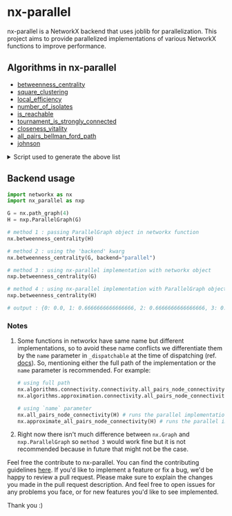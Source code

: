 # nx-parallel

nx-parallel is a NetworkX backend that uses joblib for parallelization. This project aims to provide parallelized implementations of various NetworkX functions to improve performance.

## Algorithms in nx-parallel

- [betweenness_centrality](https://github.com/networkx/nx-parallel/blob/main/nx_parallel/algorithms/betweenness.py#15)
- [square_clustering](https://github.com/networkx/nx-parallel/blob/main/nx_parallel/algorithms/cluster.py#10)
- [local_efficiency](https://github.com/networkx/nx-parallel/blob/main/nx_parallel/algorithms/efficiency_measures.py#9)
- [number_of_isolates](https://github.com/networkx/nx-parallel/blob/main/nx_parallel/algorithms/isolate.py#8)
- [is_reachable](https://github.com/networkx/nx-parallel/blob/main/nx_parallel/algorithms/tournament.py#10)
- [tournament_is_strongly_connected](https://github.com/networkx/nx-parallel/blob/main/nx_parallel/algorithms/tournament.py#54)
- [closeness_vitality](https://github.com/networkx/nx-parallel/blob/main/nx_parallel/algorithms/vitality.py#9)
- [all_pairs_bellman_ford_path](https://github.com/networkx/nx-parallel/blob/main/nx_parallel/algorithms/weighted.py#16)
- [johnson](https://github.com/networkx/nx-parallel/blob/main/nx_parallel/algorithms/weighted.py#59)

<details>
<summary>Script used to generate the above list</summary>
  
```.py
import nx_parallel as nxp
d = nxp.get_info()
for func in d.get("functions", {}):
    print(f"- [{func}]({d['functions'][func]['url']})")
```

</details>

## Backend usage

```.py
import networkx as nx
import nx_parallel as nxp

G = nx.path_graph(4)
H = nxp.ParallelGraph(G)

# method 1 : passing ParallelGraph object in networkx function
nx.betweenness_centrality(H)

# method 2 : using the 'backend' kwarg
nx.betweenness_centrality(G, backend="parallel")

# method 3 : using nx-parallel implementation with networkx object
nxp.betweenness_centrality(G)

# method 4 : using nx-parallel implementation with ParallelGraph object
nxp.betweenness_centrality(H)

# output : {0: 0.0, 1: 0.6666666666666666, 2: 0.6666666666666666, 3: 0.0}
```

### Notes

1. Some functions in networkx have same name but different implementations, so to avoid these name conflicts we differentiate them by the `name` parameter in `_dispatchable` at the time of dispatching (ref. [docs](https://networkx.org/documentation/latest/reference/generated/networkx.utils.backends._dispatchable.html#dispatchable)). So, mentioning either the full path of the implementation or the `name` parameter is recommended. For example:

   ```.py
   # using full path
   nx.algorithms.connectivity.connectivity.all_pairs_node_connectivity(H)
   nx.algorithms.approximation.connectivity.all_pairs_node_connectivity(H)

   # using `name` parameter
   nx.all_pairs_node_connectivity(H) # runs the parallel implementation in `connectivity/connectivity`
   nx.approximate_all_pairs_node_connectivity(H) # runs the parallel implementation in `approximation/connectivity`
   ```

2. Right now there isn't much difference between `nx.Graph` and `nxp.ParallelGraph` so `method 3` would work fine but it is not recommended because in future that might not be the case.

Feel free the contribute to nx-parallel. You can find the contributing guidelines [here](https://github.com/networkx/nx-parallel/blob/main/CONTRIBUTING.md). If you'd like to implement a feature or fix a bug, we'd be happy to review a pull request. Please make sure to explain the changes you made in the pull request description. And feel free to open issues for any problems you face, or for new features you'd like to see implemented.

Thank you :)
